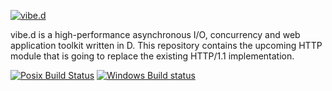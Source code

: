 [![vibe.d](http://vibed.org/images/logo-and-title.png)](http://vibed.org)

vibe.d is a high-performance asynchronous I/O, concurrency and web application
toolkit written in D. This repository contains the upcoming HTTP module that
is going to replace the existing HTTP/1.1 implementation.

[![Posix Build Status](https://travis-ci.org/vibe-d/vibe-http.svg?branch=master)](https://travis-ci.org/vibe-d/vibe-http)
[![Windows Build status](https://ci.appveyor.com/api/projects/status/9r1p1avpl75nb73e?svg=true)](https://ci.appveyor.com/project/s-ludwig/vibe-http/branch/master)
